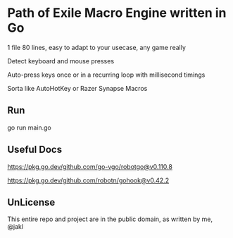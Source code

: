 # Path of Exile Macro Engine written in Go

1 file 80 lines, easy to adapt to your usecase, any game really

Detect keyboard and mouse presses

Auto-press keys once or in a recurring loop with millisecond timings

Sorta like AutoHotKey or Razer Synapse Macros

## Run

go run main.go

## Useful Docs

https://pkg.go.dev/github.com/go-vgo/robotgo@v0.110.8

https://pkg.go.dev/github.com/robotn/gohook@v0.42.2

## UnLicense

This entire repo and project are in the public domain, as written by me, @jakl

